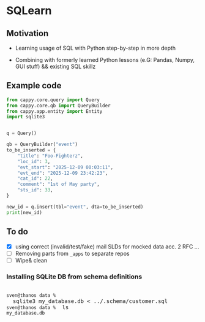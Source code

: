 # SQLearn

## Motivation

- Learning usage of SQL with Python step-by-step in more depth

- Combining with formerly learned Python lessons (e.G: Pandas, Numpy, GUI stuff)
    && existing SQL skillz

## Example code

```python
from cappy.core.query import Query
from cappy.core.qb import QueryBuilder
from cappy.app.entity import Entity
import sqlite3


q = Query()

qb = QueryBuilder("event")
to_be_inserted = {
    "title": "Foo-Fighterz",
    "loc_id": 3,
    "evt_start": "2025-12-09 00:03:11",
    "evt_end": "2025-12-09 23:42:23",
    "cat_id": 22,
    "comment": "1st of May party",
    "sts_id": 33,
}

new_id = q.insert(tbl="event", dta=to_be_inserted)
print(new_id)
```


## To do

- [x] using correct (invalid/test/fake) mail SLDs for mocked data acc. 2 RFC ...
- [ ] Removing parts from `_apps` to separate repos
- [ ] Wipe& clean

### Installing SQLite DB from schema definitions
<pre>

<code>sven@thanos data %</code> <kbd> sqlite3 my_database.db < ../.schema/customer.sql </kbd>
<code>sven@thanos data %</code> <kbd> ls</kbd>
<code>my_database.db</code>

</pre>